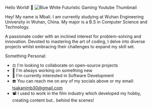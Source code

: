 Hello World! 🤩
![Blue   White Futuristic Gaming Youtube Thumbnail](https://github.com/MbaliTSM/MbaliTSM/assets/153085082/1c58e149-dabe-4bde-b98e-89f2e4977c84)

Hey! My name is Mbali. I am currently studying at Wuhan Engineering University in Wuhan, China. My major is a B.S in Computer Science and Technology. 

A passionate coder with an inclined interest for problem-solving and innovation. Devoted to mastering the art of coding, I delve into diverse projects whilst embracing their challenges to expand my skill set. 

Something Personal:

- ⚖️ I'm looking to collaborate on open-source projects
- 🫡 I'm always working on something new
- 👾 I'm currently interested in Software Development
- ☎️ You can reach me on any of my socials above or my email: tsakanimb30@gmail.com
- 📽️ I used to work in the film industry which developed my hobby, creating content but.. behind the scenes! 

<!---
MbaliTSM/MbaliTSM is a ✨ special ✨ repository because its `README.md` (this file) appears on your GitHub profile.
You can click the Preview link to take a look at your changes.
--->
